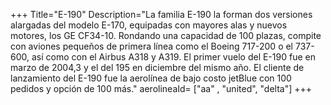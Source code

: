 +++
Title="E-190"
Description="La familia E-190 la forman dos versiones alargadas del modelo E-170, equipadas con mayores alas y nuevos motores, los GE CF34-10. Rondando una capacidad de 100 plazas, compite con aviones pequeños de primera línea como el Boeing 717-200 o el 737-600, así como con el Airbus A318 y A319. El primer vuelo del E-190 fue en marzo de 2004,3​ y el del 195 en diciembre del mismo año. El cliente de lanzamiento del E-190 fue la aerolínea de bajo costo jetBlue con 100 pedidos y opción de 100 más."
aerolineaId= ["aa" , "united", "delta"]
+++


